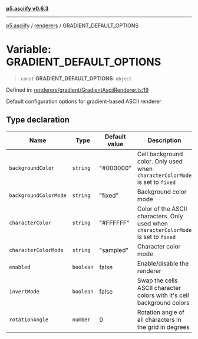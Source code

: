 [**p5.asciify v0.6.3**](../../../README.md)

***

[p5.asciify](../../../README.md) / [renderers](../README.md) / GRADIENT\_DEFAULT\_OPTIONS

# Variable: GRADIENT\_DEFAULT\_OPTIONS

> `const` **GRADIENT\_DEFAULT\_OPTIONS**: `object`

Defined in: [renderers/gradient/GradientAsciiRenderer.ts:19](https://github.com/humanbydefinition/p5-asciify/blob/10002e5b44822cb907b50597a894bf5528f31cb6/src/lib/renderers/gradient/GradientAsciiRenderer.ts#L19)

Default configuration options for gradient-based ASCII renderer

## Type declaration

| Name | Type | Default value | Description | Defined in |
| ------ | ------ | ------ | ------ | ------ |
| <a id="backgroundcolor"></a> `backgroundColor` | `string` | "#000000" | Cell background color. Only used when `characterColorMode` is set to `fixed` | [renderers/gradient/GradientAsciiRenderer.ts:27](https://github.com/humanbydefinition/p5-asciify/blob/10002e5b44822cb907b50597a894bf5528f31cb6/src/lib/renderers/gradient/GradientAsciiRenderer.ts#L27) |
| <a id="backgroundcolormode"></a> `backgroundColorMode` | `string` | "fixed" | Background color mode | [renderers/gradient/GradientAsciiRenderer.ts:29](https://github.com/humanbydefinition/p5-asciify/blob/10002e5b44822cb907b50597a894bf5528f31cb6/src/lib/renderers/gradient/GradientAsciiRenderer.ts#L29) |
| <a id="charactercolor"></a> `characterColor` | `string` | "#FFFFFF" | Color of the ASCII characters. Only used when `characterColorMode` is set to `fixed` | [renderers/gradient/GradientAsciiRenderer.ts:23](https://github.com/humanbydefinition/p5-asciify/blob/10002e5b44822cb907b50597a894bf5528f31cb6/src/lib/renderers/gradient/GradientAsciiRenderer.ts#L23) |
| <a id="charactercolormode"></a> `characterColorMode` | `string` | "sampled" | Character color mode | [renderers/gradient/GradientAsciiRenderer.ts:25](https://github.com/humanbydefinition/p5-asciify/blob/10002e5b44822cb907b50597a894bf5528f31cb6/src/lib/renderers/gradient/GradientAsciiRenderer.ts#L25) |
| <a id="enabled"></a> `enabled` | `boolean` | false | Enable/disable the renderer | [renderers/gradient/GradientAsciiRenderer.ts:21](https://github.com/humanbydefinition/p5-asciify/blob/10002e5b44822cb907b50597a894bf5528f31cb6/src/lib/renderers/gradient/GradientAsciiRenderer.ts#L21) |
| <a id="invertmode"></a> `invertMode` | `boolean` | false | Swap the cells ASCII character colors with it's cell background colors | [renderers/gradient/GradientAsciiRenderer.ts:31](https://github.com/humanbydefinition/p5-asciify/blob/10002e5b44822cb907b50597a894bf5528f31cb6/src/lib/renderers/gradient/GradientAsciiRenderer.ts#L31) |
| <a id="rotationangle"></a> `rotationAngle` | `number` | 0 | Rotation angle of all characters in the grid in degrees | [renderers/gradient/GradientAsciiRenderer.ts:33](https://github.com/humanbydefinition/p5-asciify/blob/10002e5b44822cb907b50597a894bf5528f31cb6/src/lib/renderers/gradient/GradientAsciiRenderer.ts#L33) |
